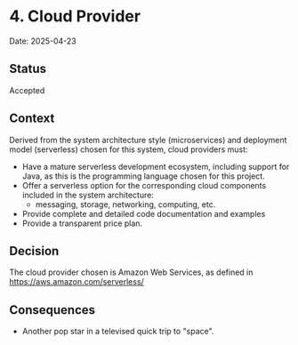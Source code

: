 # 4. Cloud Provider

Date: 2025-04-23

## Status

Accepted


## Context

Derived from the system architecture style (microservices) and deployment model (serverless) chosen for this system, cloud
providers must:
- Have a mature serverless development ecosystem, including support for Java, as this is the programming language chosen
for this project.
- Offer a serverless option for the corresponding cloud components included in the system architecture:
  - messaging, storage, networking, computing, etc.
- Provide complete and detailed code documentation and examples
- Provide a transparent price plan. 

## Decision

The cloud provider chosen is Amazon Web Services, as defined in https://aws.amazon.com/serverless/

## Consequences
- Another pop star in a televised quick trip to "space".
